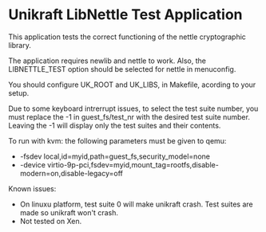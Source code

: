 # Unikraft LibNettle Test Application

This application tests the correct functioning of the nettle cryptographic
library.

The application requires newlib and nettle to work. Also, the LIBNETTLE_TEST
option should be selected for nettle in menuconfig.

You should configure UK_ROOT and UK_LIBS, in Makefile, acording to your setup.

Due to some keyboard intrerrupt issues, to select the test suite number, you
must replace the -1 in guest_fs/test_nr with the desired test suite number.
Leaving the -1 will display only the test suites and their contents.

To run with kvm: the following parameters must be given to qemu:
*   -fsdev local,id=myid,path=guest_fs,security_model=none
*   -device virtio-9p-pci,fsdev=myid,mount_tag=rootfs,disable-modern=on,disable-legacy=off

Known issues:
*   On linuxu platform, test suite 0 will make unikraft crash. Test suites
    are made so unikraft won't crash.
*   Not tested on Xen.
